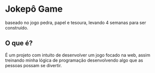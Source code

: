 # Jokepô Game

baseado no jogo pedra, papel e tesoura,
levando 4 semanas para ser construído.

## O que é?
É um projeto com intuito de desenvolver um jogo focado na web, assim treinando minha lógica de programação desenvolvendo algo que as pessoas possam se divertir.
